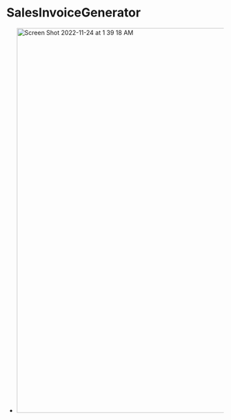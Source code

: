 # SalesInvoiceGenerator

+ <img width="894" alt="Screen Shot 2022-11-24 at 1 39 18 AM" src="https://user-images.githubusercontent.com/30378586/203664358-a74db792-a232-4485-8315-8964c694338c.png">


